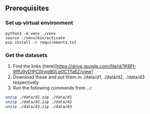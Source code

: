 ## Prerequisites

### Set up virtual environment
```
python3 -m venv ./venv
source ./venv/bin/activate
pip install -r requirements.txt
```

### Get the datasets
1. Find the links (here)[https://drive.google.com/file/d/1K6FI-9fPJ9yD1PCIlIrpgB0LgOCTfa6Z/view]
2. Download these and put them in ./data/d1, ./data/d2, ./data/d3 respectively
3. Run the following commands from `./`:
```bash
unzip ./data/d1.zip ./data/d1
unzip ./data/d2.zip ./data/d2
unzip ./data/d3.zip ./data/d3
```
